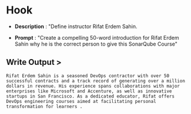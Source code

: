 # Hook

- **Description** : "Define instructor Rifat Erdem Sahin.

- **Prompt** : "Create a compelling 50-word introduction for Rifat Erdem Sahin why he is the correct person to give this SonarQube Course"

## Write Output >

```text
​Rifat Erdem Sahin is a seasoned DevOps contractor with over 50 successful contracts and a track record of generating over a million dollars in revenue. His experience spans collaborations with major enterprises like Microsoft and Accenture, as well as innovative startups in San Francisco. As a dedicated educator, Rifat offers DevOps engineering courses aimed at facilitating personal transformation for learners .​
```